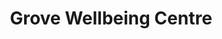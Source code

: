 ---
title: "Grove Wellbeing Centre"
address: "120, York Road, Belfast, Co. Antrim, BT15 3HF"
tel: "028 9072 6363"
county: "Antrim"
category: "Bowling"
type: "Content"
lat: "054.6172080000"
lng: "-005.9240870000"
---
